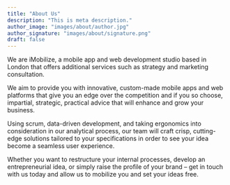 ```yaml
---
title: "About Us"
description: "This is meta description."
author_image: "images/about/author.jpg"
author_signature: "images/about/signature.png"
draft: false
---
```


We are iMobilize, a mobile app and web development studio based in London that offers additional services such as strategy and marketing consultation.

We aim to provide you with innovative, custom-made mobile apps and web platforms that give you an edge over the competition and if you so choose, impartial, strategic, practical advice that will enhance and grow your business.

Using scrum, data-driven development, and taking ergonomics into consideration in our analytical process, our team will craft crisp, cutting-edge solutions tailored to your specifications in order to see your idea become a seamless user experience.

Whether you want to restructure your internal processes, develop an entrepreneurial idea, or simply raise the profile of your brand – get in touch with us today and allow us to mobilize you and set your ideas free.
